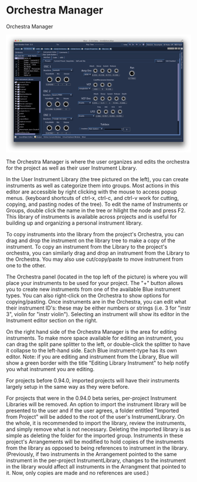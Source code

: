 # Orchestra Manager

Orchestra Manager

![ Orchestra Manager ](../../../images/orchestra.png)

The Orchestra Manager is where the user organizes and edits the
orchestra for the project as well as their user Instrument Library.

In the User Instrument Library (the tree pictured on the left), you can
create instruments as well as categorize them into groups. Most actions
in this editor are accessible by right clicking with the mouse to access
popup menus. (keyboard shortcuts of ctrl-x, ctrl-c, and ctrl-v work for
cutting, copying, and pasting nodes of the tree). To edit the name of
Instruments or Groups, double click the name in the tree or hilight the
node and press F2. This library of instruments is available across
projects and is useful for building up and organizing a personal
instrument library.

To copy instruments into the library from the project's Orchestra, you
can drag and drop the instrument on the library tree to make a copy of
the instrument. To copy an instrument from the Library to the project's
orchestra, you can similarly drag and drop an instrument from the
Library to the Orchestra. You may also use cut/copy/paste to move
instrument from one to the other.

The Orchestra panel (located in the top left of the picture) is where
you will place your instruments to be used for your project. The "+"
button allows you to create new instruments from one of the available
Blue instrument types. You can also right-click on the Orchestra to show
options for copying/pasting. Once instruments are in the Orchestra, you
can edit what their instrument ID's: these may be either numbers or
strings (i.e. 3 for "instr 3", violin for "instr violin"). Selecting an
instrument will show its editor in the Instrument editor section on the
right.

On the right hand side of the Orchestra Manager is the area for editing
instruments. To make more space available for editing an instrument, you
can drag the split pane splitter to the left, or double-click the
splitter to have it collapse to the left-hand side. Each Blue
instrument-type has its own editor. Note: if you are editing and
instrument from the Library, Blue will show a green border with the
title "Editing Library Instrument" to help notify you what instrument
you are editing.

For projects before 0.94.0, imported projects will have their
instruments largely setup in the same way as they were before.

For projects that were in the 0.94.0 beta series, per-project Instrument
Libraries will be removed. An option to import the instrument library
will be presented to the user and if the user agrees, a folder entitled
"Imported from Project" will be added to the root of the user's
InstrumentLibrary. On the whole, it is recommended to import the
library, review the instruments, and simply remove what is not
necessary. Deleting the imported library is as simple as deleting the
folder for the imported group. Instruments in these project's
Arrangements will be modified to hold copies of the instruments from the
library as opposed to being references to instrument in the library.
(Previously, if two instruments in the Arrangement pointed to the same
instrument in the per-project InstrumentLibrary, changes to the
instrument in the library would affect all instruments in the Arrangment
that pointed to it. Now, only copies are made and no references are
used.)
